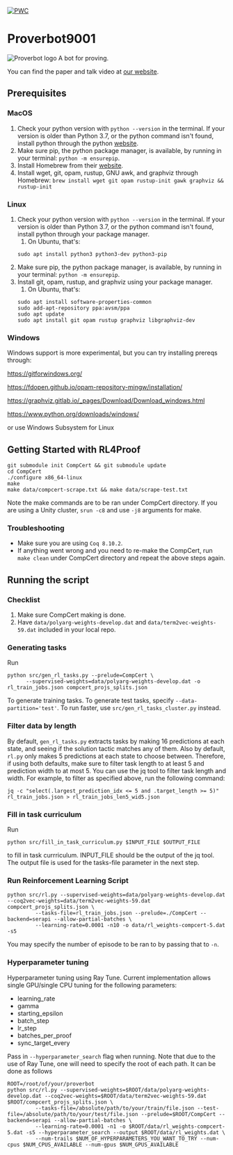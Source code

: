 [![PWC](https://img.shields.io/endpoint.svg?url=https://paperswithcode.com/badge/generating-correctness-proofs-with-neural/automated-theorem-proving-on-compcert)](https://paperswithcode.com/sota/automated-theorem-proving-on-compcert?p=generating-correctness-proofs-with-neural)

# Proverbot9001
![Proverbot logo](proverbotlogo-01.png)
A bot for proving.

You can find the paper and talk video at [our website](https://proverbot9001.ucsd.edu).

## Prerequisites

### MacOS

1. Check your python version with `python --version` in the
   terminal. If your version is older than Python 3.7, or the python
   command isn't found, install python through the python
   [website](https://www.python.org/).
2. Make sure pip, the python package manager, is available, by running
   in your terminal: `python -m ensurepip`.
3. Install Homebrew from their [website](https://brew.sh/).
4. Install wget, git, opam, rustup, GNU awk, and graphviz through Homebrew:
   `brew install wget git opam rustup-init gawk graphviz && rustup-init`

### Linux
1. Check your python version with `python --version` in the
   terminal. If your version is older than Python 3.7, or the python
   command isn't found, install python through your package manager.
   1. On Ubuntu, that's:
   ```
   sudo apt install python3 python3-dev python3-pip
   ```
2. Make sure pip, the python package manager, is available, by running
   in your terminal: `python -m ensurepip`.
3. Install git, opam, rustup, and graphviz using your package manager.
   1. On Ubuntu, that's:
   ```
   sudo apt install software-properties-common
   sudo add-apt-repository ppa:avsm/ppa
   sudo apt update
   sudo apt install git opam rustup graphviz libgraphviz-dev
   ```

### Windows
Windows support is more experimental, but you can try installing
prereqs through:

https://gitforwindows.org/

https://fdopen.github.io/opam-repository-mingw/installation/

https://graphviz.gitlab.io/_pages/Download/Download_windows.html

https://www.python.org/downloads/windows/

or use Windows Subsystem for Linux

## Getting Started with RL4Proof
```
git submodule init CompCert && git submodule update
cd CompCert
./configure x86_64-linux
make
make data/compcert-scrape.txt && make data/scrape-test.txt
```
Note the make commands are to be ran under CompCert directory. If you are using a Unity cluster, ```srun -c8``` and use ```-j8``` arguments for make.

### Troubleshooting
- Make sure you are using ```Coq 8.10.2```.
- If anything went wrong and you need to re-make the CompCert, run ```make clean``` under CompCert directory and repeat the above steps again.


## Running the script
### Checklist
1. Make sure CompCert making is done.
2. Have ```data/polyarg-weights-develop.dat``` and ```data/term2vec-weights-59.dat``` included in your local repo.
### Generating tasks
Run
```
python src/gen_rl_tasks.py --prelude=CompCert \
      --supervised-weights=data/polyarg-weights-develop.dat -o rl_train_jobs.json compcert_projs_splits.json
```
To generate training tasks. To generate test tasks, specify ```--data-partition='test'```. To run faster, use ```src/gen_rl_tasks_cluster.py``` instead.
### Filter data by length
By default, ```gen_rl_tasks.py``` extracts tasks by making 16 predictions at each state, and seeing if the solution tactic matches any of them. Also 
by default, ```rl.py``` only makes 5 predictions at each state to choose between. Therefore, if using both defaults, make sure to filter task length to 
at least 5 and prediction width to at most 5.
You can use the jq tool to filter task length and width.
For example, to filter as specified above, run the following command:
```
jq -c "select(.largest_prediction_idx <= 5 and .target_length >= 5)" rl_train_jobs.json > rl_train_jobs_len5_wid5.json
```
### Fill in task curriculum
Run 
```
python src/fill_in_task_curriculum.py $INPUT_FILE $OUTPUT_FILE
```
to fill in task currriculum. INPUT_FILE should be the output of the jq tool. The output file is used for the tasks-file parameter in the next step.
### Run Reinforcement Learning Script
```
python src/rl.py --supervised-weights=data/polyarg-weights-develop.dat --coq2vec-weights=data/term2vec-weights-59.dat compcert_projs_splits.json \
         --tasks-file=rl_train_jobs.json --prelude=./CompCert --backend=serapi --allow-partial-batches \
         --learning-rate=0.0001 -n10 -o data/rl_weights-compcert-5.dat -s5
```
You may specify the number of episode to be ran to by passing that to  ```-n```.  

### Hyperparameter tuning
Hyperparameter tuning using Ray Tune. Current implementation allows single GPU/single CPU tuning for the following parameters:
- learning_rate
- gamma
- starting_epsilon
- batch_step
- lr_step
- batches_per_proof
- sync_target_every

Pass in ```--hyperparameter_search``` flag when running. Note that due to the use of Ray Tune, one will need to specify the root of each path. It can be done as follows

```
ROOT=/root/of/your/proverbot
python src/rl.py --supervised-weights=$ROOT/data/polyarg-weights-develop.dat --coq2vec-weights=$ROOT/data/term2vec-weights-59.dat $ROOT/compcert_projs_splits.json \
         --tasks-file=/absolute/path/to/your/train/file.json --test-file=/absolute/path/to/your/test/file.json --prelude=$ROOT/CompCert --backend=serapi --allow-partial-batches \
         --learning-rate=0.0001 -n1 -o $ROOT/data/rl_weights-compcert-5.dat -s5 --hyperparameter_search --output $ROOT/data/rl_weights.dat \
         --num-trails $NUM_OF_HYPERPARAMETERS_YOU_WANT_TO_TRY --num-cpus $NUM_CPUS_AVAILABLE --num-gpus $NUM_GPUS_AVAILABLE
```
